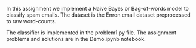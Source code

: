 In this assignment we implement a Naive Bayes or Bag-of-words model to classify spam emails. The dataset is the Enron email dataset preprocessed to raw word-counts.  

The classifier is implemented in the problem1.py file.  The assignment problems and solutions are in the Demo.ipynb notebook.
